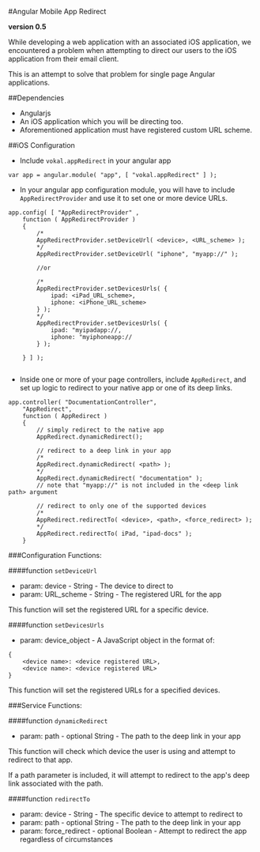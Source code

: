 #Angular Mobile App Redirect

**version 0.5**

While developing a web application with an associated iOS application, we encountered a problem when attempting to direct our users to the iOS application from their email client.

This is an attempt to solve that problem for single page Angular applications.

##Dependencies

-   Angularjs
-   An iOS application which you will be directing too.
-   Aforementioned application must have registered custom URL scheme.

##iOS Configuration

-   Include `vokal.appRedirect` in your angular app

```
var app = angular.module( "app", [ "vokal.appRedirect" ] );
```

-   In your angular app configuration module, you will have to include `AppRedirectProvider` and use it to set one or more device URLs.

```
app.config( [ "AppRedirectProvider" ,
    function ( AppRedirectProvider )
    {
        /*
        AppRedirectProvider.setDeviceUrl( <device>, <URL_scheme> );
        */
        AppRedirectProvider.setDeviceUrl( "iphone", "myapp://" );
        
        //or
        
        /*
        AppRedirectProvider.setDevicesUrls( {
            ipad: <iPad_URL_scheme>,
            iphone: <iPhone_URL_scheme>
        } );
        */
        AppRedirectProvider.setDevicesUrls( {
            ipad: "myipadapp://,
            iphone: "myiphoneapp://
        } );
        
    } ] );
    
```

-   Inside one or more of your page controllers, include `AppRedirect`, and set up logic to redirect to your native app or one of its deep links.

```
app.controller( "DocumentationController",
    "AppRedirect",
    function ( AppRedirect )
    {
        // simply redirect to the native app
        AppRedirect.dynamicRedirect();
        
        // redirect to a deep link in your app
        /*
        AppRedirect.dynamicRedirect( <path> );
        */
        AppRedirect.dynamicRedirect( "documentation" );
        // note that "myapp://" is not included in the <deep link path> argument
        
        // redirect to only one of the supported devices
        /*
        AppRedirect.redirectTo( <device>, <path>, <force_redirect> );
        */
        AppRedirect.redirectTo( iPad, "ipad-docs" );
    }
```

###Configuration Functions:

####function `setDeviceUrl`

- param: device - String - The device to direct to
- param: URL_scheme - String - The registered URL for the app

This function will set the registered URL for a specific device.

####function `setDevicesUrls`

- param: device_object - A JavaScript object in the format of:

```
{
    <device name>: <device registered URL>,
    <device name>: <device registered URL>
}
```

This function will set the registered URLs for a specified devices.

###Service Functions:

####function `dynamicRedirect`

- param: path - optional String - The path to the deep link in your app

This function will check which device the user is using and attempt to redirect to that app.

If a path parameter is included, it will attempt to redirect to the app's deep link associated with the path.

####function `redirectTo`

- param: device - String - The specific device to attempt to redirect to
- param: path - optional String - The path to the deep link in your app
- param: force_redirect - optional Boolean - Attempt to redirect the app regardless of circumstances
